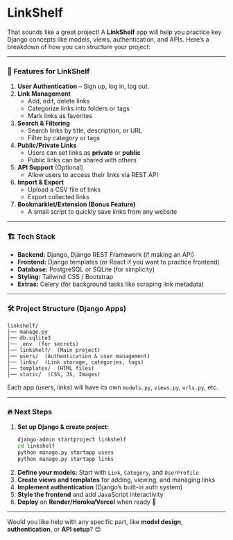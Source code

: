 # LinkShelf

That sounds like a great project! A **LinkShelf** app will help you practice key Django concepts like models, views, authentication, and APIs. Here’s a breakdown of how you can structure your project:  

---

### 🚀 **Features for LinkShelf**
1. **User Authentication** – Sign up, log in, log out.  
2. **Link Management**  
   - Add, edit, delete links  
   - Categorize links into folders or tags  
   - Mark links as favorites  
3. **Search & Filtering**  
   - Search links by title, description, or URL  
   - Filter by category or tags  
4. **Public/Private Links**  
   - Users can set links as **private** or **public**  
   - Public links can be shared with others  
5. **API Support** (Optional)  
   - Allow users to access their links via REST API  
6. **Import & Export**  
   - Upload a CSV file of links  
   - Export collected links  
7. **Bookmarklet/Extension (Bonus Feature)**  
   - A small script to quickly save links from any website  

---

### 🏗 **Tech Stack**
- **Backend:** Django, Django REST Framework (if making an API)  
- **Frontend:** Django templates (or React if you want to practice frontend)  
- **Database:** PostgreSQL or SQLite (for simplicity)  
- **Styling:** Tailwind CSS / Bootstrap  
- **Extras:** Celery (for background tasks like scraping link metadata)  

---

### 🛠 **Project Structure (Django Apps)**
```
linkshelf/
│── manage.py
│── db.sqlite3
│── .env  (for secrets)
│── linkshelf/  (Main project)
│── users/  (Authentication & user management)
│── links/  (Link storage, categories, tags)
│── templates/  (HTML files)
│── static/  (CSS, JS, Images)
```
Each app (users, links) will have its own `models.py`, `views.py`, `urls.py`, etc.

---

### 🔥 **Next Steps**
1. **Set up Django & create project:**  
   ```bash
   django-admin startproject linkshelf
   cd linkshelf
   python manage.py startapp users
   python manage.py startapp links
   ```
2. **Define your models:** Start with `Link`, `Category`, and `UserProfile`  
3. **Create views and templates** for adding, viewing, and managing links  
4. **Implement authentication** (Django’s built-in auth system)  
5. **Style the frontend** and add JavaScript interactivity  
6. **Deploy** on **Render/Heroku/Vercel** when ready 🎉  

---

Would you like help with any specific part, like **model design**, **authentication**, or **API setup**? 😊